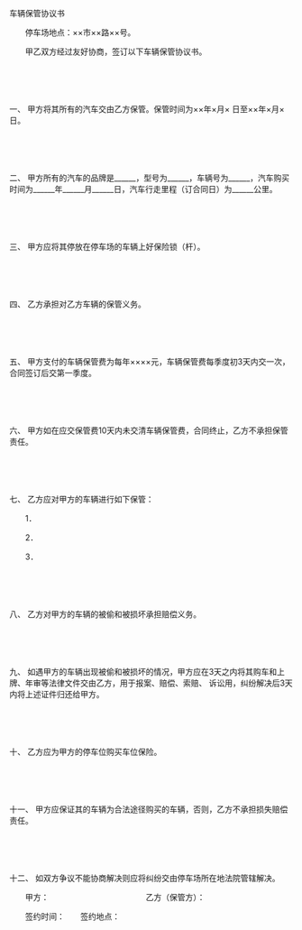 



车辆保管协议书



 

　　停车场地点：××市××路××号。　　

　　甲乙双方经过友好协商，签订以下车辆保管协议书。

　　

　　

一、
甲方将其所有的汽车交由乙方保管。保管时间为××年×月× 日至××年×月×日。

　　

　　

二、
甲方所有的汽车的品牌是______，型号为______，车辆号为______，汽车购买时间为______年______月______日，汽车行走里程（订合同日）为______公里。

　　

　　

三、
甲方应将其停放在停车场的车辆上好保险锁（杆）。

　　

　　

四、
乙方承担对乙方车辆的保管义务。

　　

　　

五、
甲方支付的车辆保管费为每年××××元，车辆保管费每季度初3天内交一次，合同签订后交第一季度。

　　

　　

六、
甲方如在应交保管费10天内未交清车辆保管费，合同终止，乙方不承担保管责任。

　　

　　

七、
乙方应对甲方的车辆进行如下保管：

　　1．

　　2．

　　3．

　　

　　

八、
乙方对甲方的车辆的被偷和被损坏承担赔偿义务。

　　

　　

九、
如遇甲方的车辆出现被偷和被损坏的情况，甲方应在3天之内将其购车和上牌、年审等法律文件交由乙方，用于报案、赔偿、索赔、 诉讼用，纠纷解决后3天内将上述证件归还给甲方。

　　

　　

十、
乙方应为甲方的停车位购买车位保险。

　　

　　

十一、
甲方应保证其的车辆为合法途径购买的车辆，否则，乙方不承担损失赔偿责任。

　　

　　

十二、
如双方争议不能协商解决则应将纠纷交由停车场所在地法院管辖解决。　　

　　甲方：　　　　　　　　　　　　 乙方（保管方）：　　

　　签约时间：　　签约地点：

　　